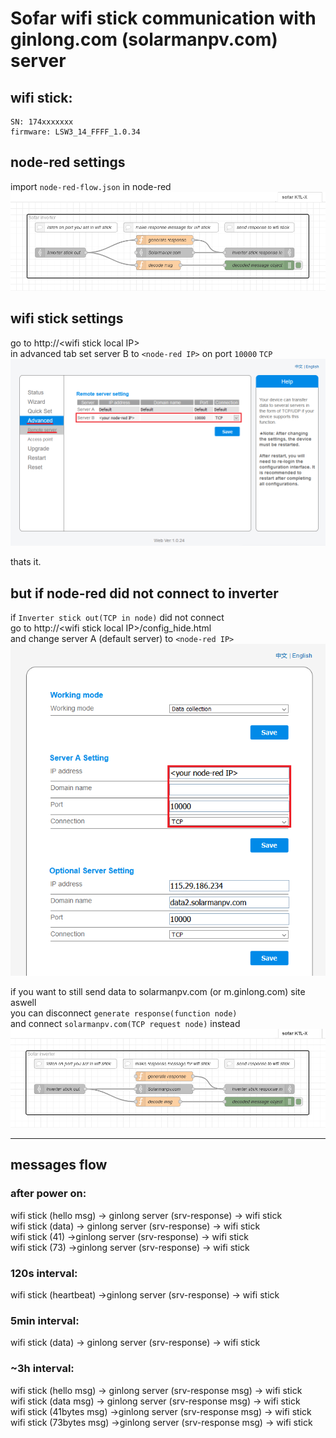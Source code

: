 # Sofar wifi stick communication with ginlong.com (solarmanpv.com) server

## wifi stick:

    SN: 174xxxxxxx
    firmware: LSW3_14_FFFF_1.0.34

## node-red settings

import `node-red-flow.json` in node-red  
![advanced settings](/images/node-red-KTL-X-server-flow.png)  

## wifi stick settings

go to http://\<wifi stick local IP\>  
in advanced tab set server B to `<node-red IP>` on port `10000` `TCP`  
![advanced settings](/images/wifi-stick-advanced-settings.png)  

thats it.

## but if node-red did not connect to inverter

if `Inverter stick out(TCP in node)` did not connect  
go to http://\<wifi stick local IP\>/config_hide.html  
and change server A (default server) to `<node-red IP>`  
![advanced settings](/images/wifi-stick-hiden-menu.png)  

if you want to still send data to solarmanpv.com (or m.ginlong.com) site aswell  
you can disconnect `generate response(function node)`   
and connect `solarmanpv.com(TCP request node)` instead 
![advanced settings](/images/node-red-KTL-X-proxy-flow.png)  

---
## messages flow

### after power on:

wifi stick (hello msg) -> ginlong server (srv-response) -> wifi stick  
wifi stick (data) -> ginlong server (srv-response) -> wifi stick  
wifi stick (41) ->ginlong server (srv-response) -> wifi stick  
wifi stick (73) ->ginlong server (srv-response) -> wifi stick  

### 120s interval:

wifi stick (heartbeat) ->ginlong server (srv-response) -> wifi stick

### 5min interval:

wifi stick (data) -> ginlong server (srv-response) -> wifi stick

### ~3h interval:

wifi stick (hello msg) -> ginlong server (srv-response msg) -> wifi stick  
wifi stick (data msg) -> ginlong server (srv-response msg) -> wifi stick  
wifi stick (41bytes msg) ->ginlong server (srv-response msg) -> wifi stick  
wifi stick (73bytes msg) ->ginlong server (srv-response msg) -> wifi stick